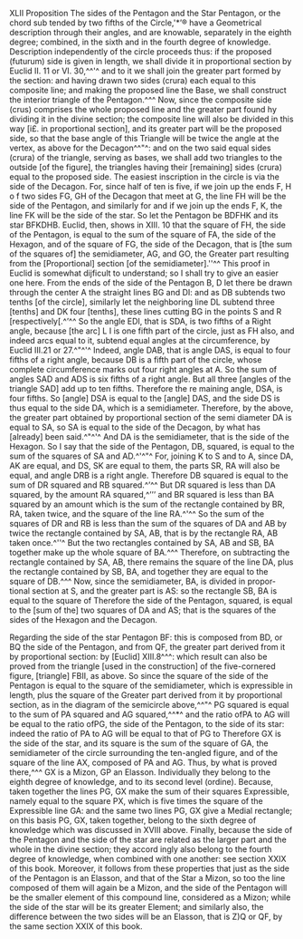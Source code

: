XLII Proposition
The sides of the Pentagon and the Star Pentagon, or the chord sub­
tended by two fifths of the Circle,'*’® have a Geometrical description
through their angles, and are knowable, separately in the eighth degree;
combined, in the sixth and in the fourth degree of knowledge.
Description independently of the circle proceeds thus: if the proposed (futurum)
side is given in length, we shall divide it in proportional section by Euclid II. 11
or VI. 30,^^'^ and to it we shall join the greater part formed by the section: and
having drawn two sides (crura) each equal to this composite line; and making
the proposed line the Base, we shall construct the interior triangle of the Pentagon.^^^ Now, since the composite side (crus) comprises the whole proposed
line and the greater part found hy dividing it in the divine section; the composite
line will also be divided in this way [i£. in proportional section], and its greater
part will be the proposed side, so that the base angle of this Triangle will be
twice the angle at the vertex, as above for the Decagon^^"^: and on the two said
equal sides (crura) of the triangle, serving as bases, we shall add two triangles
to the outside [of the figure], the triangles having their [remaining] sides (crura)
equal to the proposed side.
The easiest inscription in the circle is via the side of the Decagon. For, since
half of ten is five, if we join up the ends F, H o f two sides FG, GH of the Decagon
that meet at G, the line FH will be the side of the Pentagon, and similarly for
and if we join up the ends F, K, the line FK will be the side of the star.
So let the Pentagon be BDFHK and its star BFKDHB.
Euclid, then, shows in XIII. 10 that the square of FH, the side of the Pentagon,
is equal to the sum of the square of FA, the side of the Hexagon, and of the
square of FG, the side of the Decagon, that is [the sum of the squares of] the
semidiameter, AG, and GO, the Greater part resulting from the [Proportional]
section [of the semidiameter].''^^ This proof in Euclid is somewhat dijficult to
understand; so I shall try to give an easier one here.
From the ends of the side of the Pentagon B, D let there be drawn through
the center A the straight lines BG and DI: and as
DB subtends two tenths [of the circle], similarly let
the neighboring line DL subtend three [tenths] and
DK four [tenths], these lines cutting BG in the points
S and R [respectively[.^’^^ So the angle EDI, that
is SDA, is two fifths of a Right angle, because [the
arc] L I is one fifth part of the circle, just as FH
also, and indeed arcs equal to it, subtend equal angles
at the circumference, by Euclid III.21 or 27.^"^'^
Indeed, angle DAB, that is angle DAS, is equal to
four fifths of a right angle, because DB is a fifth
part of the circle, whose complete circumference marks out four right angles
at A. So the sum of angles SAD and ADS is six fifths of a right angle. But
all three [angles of the triangle SAD] add up to ten fifths. Therefore the re­
maining angle, DSA, is four fifths. So [angle] DSA is equal to the [angle] DAS,
and the side DS is thus equal to the side DA, which is a semidiameter. Therefore, by the above, the greater part obtained by proportional section of the semi­
diameter DA is equal to SA, so SA is equal to the side of the Decagon, by what
has [already] been said.^"^'^ And DA is the semidiameter, that is the side of the
Hexagon. So I say that the side of the Pentagon, DB, squared, is equal to the
sum of the squares of SA and AD.^'^"^
For, joining K to S and to A, since DA, AK are equal, and DS, SK are
equal to them, the parts SR, RA will also be equal, and angle DRB is a right
angle. Therefore DB squared is equal to the sum of DR squared and RB
squared.^’^^ But DR squared is less than DA squared, by the amount RA
squared,^’’’ and BR squared is less than BA squared by an amount which is
the sum of the rectangle contained by BR, RA, taken twice, and the square of
the line RA.^'^^ So the sum of the squares of DR and RB is less than the sum
of the squares of DA and AB by twice the rectangle contained by SA, AB, that
is by the rectangle RA, AB taken once.^''^ But the two rectangles contained by
SA, AB and SB, BA together make up the whole square of BA.^^^ Therefore,
on subtracting the rectangle contained by SA, AB, there remains the square of
the line DA, plus the rectangle contained by SB, BA, and together they are equal
to the square of DB.^^^ Now, since the semidiameter, BA, is divided in propor­
tional section at S, and the greater part is AS: so the rectangle SB, BA is equal
to the square of
Therefore the side of the Pentagon, squared, is equal to
the [sum of the] two squares of DA and AS; that is the squares of the sides of
the Hexagon and the Decagon.


Regarding the side of the star Pentagon BF: this is composed from BD, or
BQ the side of the Pentagon, and from QF, the greater part derived from it
by proportional section: by [Euclid] XIII.8^^^: which result can also be proved
from the triangle [used in the construction] of the five-cornered figure, [triangle]
FBII, as above.
So since the square of the side of the Pentagon is equal to the square of
the semidiameter, which is expressible in length, plus the square of the Greater
part derived from it by proportional section, as in the diagram of the semicircle
above,^^"^ PG squared is equal to the sum of PA squared and AG squared,^^*^
and the ratio ofPA to AG will be equal to the ratio ofPG, the side of the Pentagon,
to the side of its star: indeed the ratio of PA to AG will be equal to that of PG
to
Therefore GX is the side of the star, and its square is the sum of the
square of GA, the semidiameter of the circle surrounding the ten-angled figure,
and of the square of the line AX, composed of PA and AG. Thus, by what is
proved there,^^^ GX is a Mizon, GP an Elasson. Individually they belong to
the eighth degree of knowledge, and to its second level (ordine). Because, taken
together the lines PG, GX make the sum of their squares Expressible, namely
equal to the square PX, which is five times the square of the Expressible line
GA: and the same two lines PG, GX give a Medial rectangle; on this basis PG,
GX, taken together, belong to the sixth degree of knowledge which was discussed
in XVIII above. Finally, because the side of the Pentagon and the side of the
star are related as the larger part and the whole in the divine section; they accord­
ingly also belong to the fourth degree of knowledge, when combined with one
another: see section XXIX of this book. Moreover, it follows from these properties
that just as the side of the Pentagon is an Elasson, and that of the Star a Mizon,
so too the line composed of them will again be a Mizon, and the side of the
Pentagon will be the smaller element of this compound line, considered as a
Mizon; while the side of the star will be its greater Element; and similarly also,
the difference between the two sides will be an Elasson, that is Z)Q or QF, by
the same section XXIX of this book.




